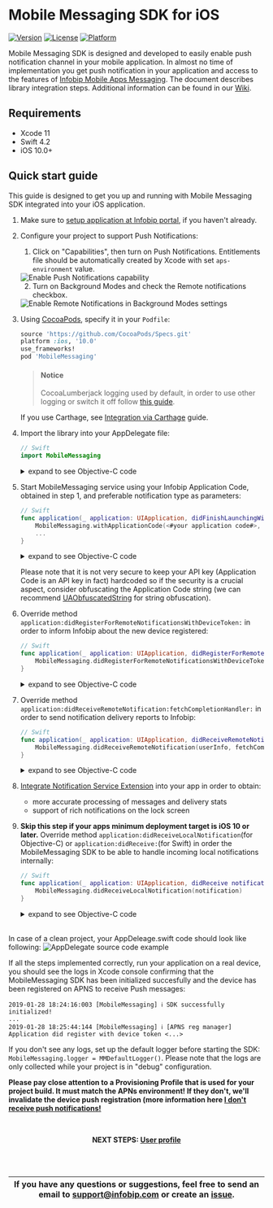 # Mobile Messaging SDK for iOS

[![Version](https://img.shields.io/cocoapods/v/MobileMessaging.svg?style=flat)](http://cocoapods.org/pods/MobileMessaging)
[![License](https://img.shields.io/cocoapods/l/MobileMessaging.svg?style=flat)](http://cocoapods.org/pods/MobileMessaging)
[![Platform](https://img.shields.io/cocoapods/p/MobileMessaging.svg?style=flat)](http://cocoapods.org/pods/MobileMessaging)

Mobile Messaging SDK is designed and developed to easily enable push notification channel in your mobile application. In almost no time of implementation you get push notification in your application and access to the features of <a href="https://www.infobip.com/en/products/mobile-app-messaging" target="_blank">Infobip Mobile Apps Messaging</a>. The document describes library integration steps. Additional information can be found in our <a href="https://github.com/infobip/mobile-messaging-sdk-ios/wiki" target="_blank">Wiki</a>.

## Requirements
- Xcode 11
- Swift 4.2
- iOS 10.0+

## Quick start guide
This guide is designed to get you up and running with Mobile Messaging SDK integrated into your iOS application.

1. Make sure to <a href="https://www.infobip.com/docs/mobile-app-messaging/create-mobile-application-profile" target="_blank">setup application at Infobip portal</a>, if you haven't already.

2. Configure your project to support Push Notifications:
    1. Click on "Capabilities", then turn on Push Notifications. Entitlements file should be automatically created by Xcode with set `aps-environment` value.
    <img src="https://github.com/infobip/mobile-messaging-sdk-ios/wiki/Images/push_capabilities.png?raw=true" alt="Enable Push Notifications capability"/>
    
    2. Turn on Background Modes and check the Remote notifications checkbox.
    <img src="https://github.com/infobip/mobile-messaging-sdk-ios/wiki/Images/background_modes.png?raw=true" alt="Enable Remote Notifications in Background Modes settings"/>
    
3. Using <a href="https://guides.cocoapods.org/using/getting-started.html#getting-started" target="_blank">CocoaPods</a>, specify it in your `Podfile`:

    ```ruby
    source 'https://github.com/CocoaPods/Specs.git'
    platform :ios, '10.0'
    use_frameworks!
    pod 'MobileMessaging'
    ```

    > #### Notice 
    > CocoaLumberjack logging used by default, in order to use other logging or switch it off follow [this guide](https://github.com/infobip/mobile-messaging-sdk-ios/wiki/How-to-install-the-SDK-without-CocoaLumberjack%3F).

    If you use Carthage, see <a href="https://github.com/infobip/mobile-messaging-sdk-ios/wiki/Integration-via-Carthage" target="_blank">Integration via Carthage</a> guide.

4. Import the library into your AppDelegate file:

    ```swift
    // Swift
    import MobileMessaging
    ```
    <details><summary>expand to see Objective-C code</summary>
    <p>

    ```objective-c
    @import MobileMessaging;
    ```

    </p>
    </details>

5. Start MobileMessaging service using your Infobip Application Code, obtained in step 1, and preferable notification type as parameters:

    ```swift
    // Swift
    func application(_ application: UIApplication, didFinishLaunchingWithOptions launchOptions: [UIApplication.LaunchOptionsKey : Any]? = nil) -> Bool {
        MobileMessaging.withApplicationCode(<#your application code#>, notificationType: <#for example UserNotificationType(options: [.alert, .sound])#>)?.start()
        ...
    }   
    ```

    <details><summary>expand to see Objective-C code</summary>
    <p>

    ```objective-c
    - (BOOL)application:(UIApplication *)application didFinishLaunchingWithOptions:(NSDictionary *)launchOptions {
        UserNotificationType *userNotificationType = [[UserNotificationType alloc] initWithOptions:<#for example @[UserNotificationType.alert, UserNotificationType.sound]#>;
        [[MobileMessaging withApplicationCode: <#your application code#> notificationType: userNotificationType] start:nil];
        ...
    }
    ```

    </p>
    </details>

    Please note that it is not very secure to keep your API key (Application Code is an API key in fact) hardcoded so if the security is a crucial aspect, consider obfuscating the Application Code string (we can recommend <a href="https://github.com/UrbanApps/UAObfuscatedString" target="_blank">UAObfuscatedString</a> for string obfuscation).

6. Override method `application:didRegisterForRemoteNotificationsWithDeviceToken:` in order to inform Infobip about the new device registered:

    ```swift
    // Swift
    func application(_ application: UIApplication, didRegisterForRemoteNotificationsWithDeviceToken deviceToken: Data) {
        MobileMessaging.didRegisterForRemoteNotificationsWithDeviceToken(deviceToken)
    }
    ```

    <details><summary>expand to see Objective-C code</summary>
    <p>

    ```objective-c
    - (void)application:(UIApplication *)application didRegisterForRemoteNotificationsWithDeviceToken:(NSData *)deviceToken {
        [MobileMessaging didRegisterForRemoteNotificationsWithDeviceToken:deviceToken];
    }
    ```

    </p>
    </details>

7. Override method `application:didReceiveRemoteNotification:fetchCompletionHandler:` in order to send notification delivery reports to Infobip:

    ```swift
    // Swift
    func application(_ application: UIApplication, didReceiveRemoteNotification userInfo: [AnyHashable : Any], fetchCompletionHandler completionHandler: @escaping (UIBackgroundFetchResult) -> Void) {
        MobileMessaging.didReceiveRemoteNotification(userInfo, fetchCompletionHandler: completionHandler)
    }
    ```

    <details><summary>expand to see Objective-C code</summary>
    <p>

    ```objective-c
    - (void)application:(UIApplication *)application didReceiveRemoteNotification:(NSDictionary *)userInfo fetchCompletionHandler:(void (^)(UIBackgroundFetchResult result))completionHandler {
        [MobileMessaging didReceiveRemoteNotification:userInfo fetchCompletionHandler:completionHandler];
    }
    ```

    </p>
    </details>

8. [Integrate Notification Service Extension](https://github.com/infobip/mobile-messaging-sdk-ios/wiki/Notification-Service-Extension-for-Rich-Notifications-and-better-delivery-reporting-on-iOS-10) into your app in order to obtain:
    - more accurate processing of messages and delivery stats
    - support of rich notifications on the lock screen

9. **Skip this step if your apps minimum deployment target is iOS 10 or later.** Override method `application:didReceiveLocalNotification`(for Objective-C) or `application:didReceive:`(for Swift) in order the MobileMessaging SDK to be able to handle incoming local notifications internally:

    ```swift
    // Swift
    func application(_ application: UIApplication, didReceive notification: UILocalNotification) {
        MobileMessaging.didReceiveLocalNotification(notification)
    }
    ```

    <details><summary>expand to see Objective-C code</summary>
    <p>

    ```objective-c
    -(void)application:(UIApplication *)application didReceiveLocalNotification:(UILocalNotification *)notification {
        [MobileMessaging didReceiveLocalNotification:notification];
    }
    ```

    </p>
    </details>
<br>
In case of a clean project, your AppDeleage.swift code should look like following:
<img src="https://github.com/infobip/mobile-messaging-sdk-ios/wiki/Images/app_delegate.png?raw=true" alt="AppDelegate source code example"/>

If all the steps implemented correctly, run your application on a real device, you should see the logs in Xcode console confirming that the MobileMessaging SDK has been initialized succesfully and the device has been registered on APNS to receive Push messages:
```
2019-01-28 18:24:16:003 [MobileMessaging] ℹ️ SDK successfully initialized!
...
2019-01-28 18:25:44:144 [MobileMessaging] ℹ️ [APNS reg manager] Application did register with device token <...>
```
If you don't see any logs, set up the default logger before starting the SDK: `MobileMessaging.logger = MMDefaultLogger()`. Please note that the logs are only collected while your project is in "debug" configuration.

**Please pay close attention to a Provisioning Profile that is used for your project build. It must match the APNs environment! If they don't, we'll invalidate the device push registration (more information here [I don't receive push notifications!](https://github.com/infobip/mobile-messaging-sdk-ios/wiki/I-don't-receive-push-notifications)**

<br>
<p align="center"><b>NEXT STEPS: <a href="https://github.com/infobip/mobile-messaging-sdk-ios/wiki/User-profile">User profile</a></b></p>
<br>
<br>

| If you have any questions or suggestions, feel free to send an email to support@infobip.com or create an <a href="https://github.com/infobip/mobile-messaging-sdk-ios/issues" target="_blank">issue</a>. |
|---|
